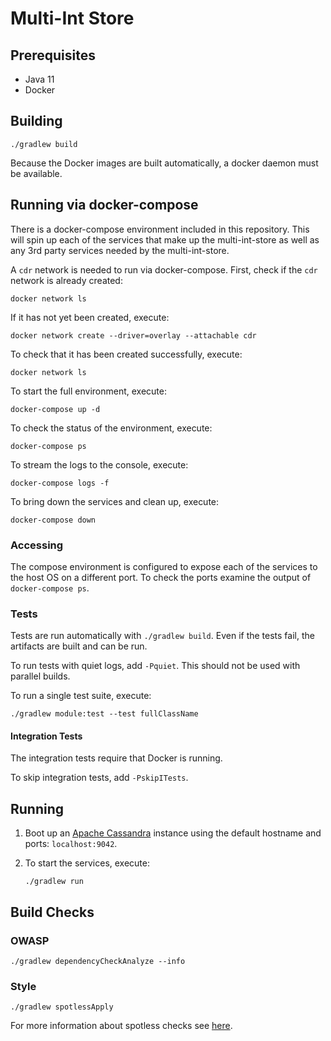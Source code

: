 # Multi-Int Store

## Prerequisites
* Java 11
* Docker

## Building
```
./gradlew build
```
Because the Docker images are built automatically, a docker daemon must be available.

## Running via docker-compose
There is a docker-compose environment included in this repository.
This will spin up each of the services that make up the multi-int-store as well as any 3rd party services needed by the multi-int-store.

A `cdr` network is needed to run via docker-compose. First, check if the `cdr` network is already created:
```
docker network ls
```

If it has not yet been created, execute:
```
docker network create --driver=overlay --attachable cdr
```

To check that it has been created successfully, execute:
```
docker network ls
```

To start the full environment, execute:
```
docker-compose up -d
```

To check the status of the environment, execute:
```
docker-compose ps
```

To stream the logs to the console, execute:
```
docker-compose logs -f
```

To bring down the services and clean up, execute:
```
docker-compose down
```

### Accessing

The compose environment is configured to expose each of the services to the host OS on a different port. To check the ports examine the output of `docker-compose ps`.

### Tests
Tests are run automatically with `./gradlew build`. Even if the tests fail, the artifacts are built and can be run.

To run tests with quiet logs, add `-Pquiet`. This should not be used with parallel builds.

To run a single test suite, execute:
```
./gradlew module:test --test fullClassName
```

#### Integration Tests
The integration tests require that Docker is running.

To skip integration tests, add `-PskipITests`.

## Running
1. Boot up an [Apache Cassandra](https://cassandra.apache.org/) instance using the default hostname and ports: `localhost:9042`.

2. To start the services, execute:
	```
	./gradlew run
	```

## Build Checks
### OWASP
```
./gradlew dependencyCheckAnalyze --info
```

### Style
```
./gradlew spotlessApply
```

For more information about spotless checks see [here](https://github.com/diffplug/spotless/tree/master/plugin-gradle#custom-rules).
